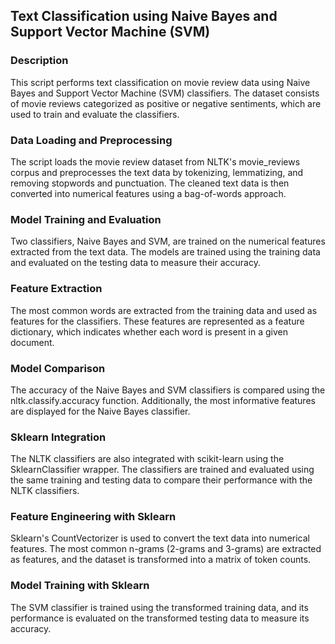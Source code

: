 ## Text Classification using Naive Bayes and Support Vector Machine (SVM)

### Description

This script performs text classification on movie review data using Naive Bayes and Support Vector Machine (SVM) classifiers. The dataset consists of movie reviews categorized as positive or negative sentiments, which are used to train and evaluate the classifiers. 

### Data Loading and Preprocessing

The script loads the movie review dataset from NLTK's movie_reviews corpus and preprocesses the text data by tokenizing, lemmatizing, and removing stopwords and punctuation. The cleaned text data is then converted into numerical features using a bag-of-words approach.

### Model Training and Evaluation

Two classifiers, Naive Bayes and SVM, are trained on the numerical features extracted from the text data. The models are trained using the training data and evaluated on the testing data to measure their accuracy.

### Feature Extraction

The most common words are extracted from the training data and used as features for the classifiers. These features are represented as a feature dictionary, which indicates whether each word is present in a given document.

### Model Comparison

The accuracy of the Naive Bayes and SVM classifiers is compared using the nltk.classify.accuracy function. Additionally, the most informative features are displayed for the Naive Bayes classifier.

### Sklearn Integration

The NLTK classifiers are also integrated with scikit-learn using the SklearnClassifier wrapper. The classifiers are trained and evaluated using the same training and testing data to compare their performance with the NLTK classifiers.

### Feature Engineering with Sklearn

Sklearn's CountVectorizer is used to convert the text data into numerical features. The most common n-grams (2-grams and 3-grams) are extracted as features, and the dataset is transformed into a matrix of token counts.

### Model Training with Sklearn

The SVM classifier is trained using the transformed training data, and its performance is evaluated on the transformed testing data to measure its accuracy.

